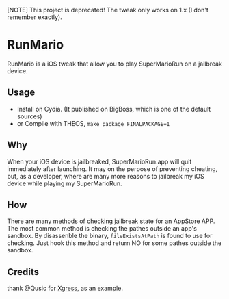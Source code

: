 [NOTE] This project is deprecated! The tweak only works on 1.x (I don't remember exactly). 

# RunMario

RunMario is a iOS tweak that allow you to play SuperMarioRun on a jailbreak device.

## Usage

- Install on Cydia. (It published on BigBoss, which is one of the default sources)
- or Compile with THEOS, `make package FINALPACKAGE=1`

## Why
When your iOS device is jailbreaked, SuperMarioRun.app will quit immediately after launching. It may on the perpose 
of preventing cheating, but, as a developer, where are many more reasons to jailbreak my iOS device while playing 
my SuperMarioRun.

## How

There are many methods of checking jailbreak state for an AppStore APP. The most common method is checking the pathes outside an app's 
sandbox. By disassenble the binary, `fileExistsAtPath` is found to use for checking. Just hook this method and return NO for 
some pathes outside the sandbox.

## Credits
thank @Qusic for [Xgress](https://github.com/Qusic/Xgress), as an example.
